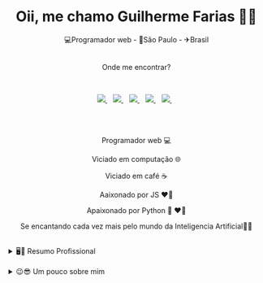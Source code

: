 <h1 align='center'>
  Oii, me chamo Guilherme Farias 👨‍💻
</h1>

<p align='center'>
  💻Programador web - 📌São Paulo - ✈Brasil
</p>

<p align='center'>
  </br>
  Onde me encontrar?
  
</p>
  </br>

<p align='center'>
  
  <a href="https://www.linkedin.com/in/guilherme-farias/">
    <img src="https://img.shields.io/badge/linkedin-%230077B5.svg?&style=for-the-badge&logo=linkedin&logoColor=white" />
  </a>&nbsp;&nbsp;
   <a href="https://t.me/guiFarias66">
    <img src="https://img.shields.io/badge/Telegram-2CA5E0?style=for-the-badge&logo=telegram&logoColor=white"/>
  </a>&nbsp;&nbsp;
  <a href="https://api.whatsapp.com/send?phone=5511910529070&text=Oii%20Gui">
    <img src="https://img.shields.io/badge/WhatsApp-25D366.svg?&style=for-the-badge&logo=whatsapp&logoColor=white" />
  </a>&nbsp;&nbsp;
  <a href="https://instagram.com/gui.farias66">
    <img src="https://img.shields.io/badge/instagram-%23E4405F.svg?&style=for-the-badge&logo=instagram&logoColor=white" />        
  </a>&nbsp;&nbsp;
  <a href="mailto:gui.farias@outlook.com.br?subject=Contato pelo GitHub">
    <img src="https://img.shields.io/badge/Microsoft_Outlook-0078D4.svg?style=for-the-badge&logo=microsoft-outlook&logoColor=white" />
  </a>&nbsp;&nbsp;
  
</p>

  </br>
  </br>
<p align='center'>
  Programador web 💻
 </p>
 <p align='center'>
  Viciado em computação 🌐
 </p>
  <p align='center'>
  Viciado em café ☕
 </p>
 <p align='center'>
  Aaixonado por JS ❤🖤
 </p>
 <p align='center'>
  Apaixonado por Python 🐍 ❤🖤
 </p>
 <p align='center'>
  Se encantando cada vez mais pelo mundo da Inteligencia Artificial🤖🧠
 </p>
  </br>

<details>
  <summary>🖥📃 Resumo Profissional</summary>


## Formação

- 📖 **Analise e desenvolvimento de sistemas**\
📆 2018 - 2019\
📍 **Faculdade Impacta** - São Paulo/SP, Brasil

## Experiencias

<img align="right" src="https://img.shields.io/badge/jQuery-0769AD?style=for-the-badge&logo=jquery&logoColor=white" />
<img align="right" src="https://img.shields.io/badge/JavaScript-F7DF1E?logo=c-sharp&logoColor=white" />
<img align="right" src="https://img.shields.io/badge/PHP-777BB4?style=for-the-badge&logo=php&logoColor=white" />
<img align="right" src="https://img.shields.io/badge/html5-E34F26?logo=html5&logoColor=white" />
<img align="right" src="https://img.shields.io/badge/css3-1572B6?logo=css3&logoColor=white" />
<img align="right" src="https://img.shields.io/badge/Sass-CC6699?style=for-the-badge&logo=sass&logoColor=white" />

- 👨‍💻 **Desenvolvedor Web/Mobile**\
📆 2021 - Atual\
📍 **Freelancer** - São Paulo/SP, Brasil
<img align="right" src="https://img.shields.io/badge/SQL%20Server-CC2927?logo=microsoft-sql-server&logoColor=white" />
<img align="right" src="https://img.shields.io/badge/jQuery-0769AD?style=for-the-badge&logo=jquery&logoColor=white" />
<img align="right" src="https://img.shields.io/badge/JavaScript-F7DF1E?logo=c-sharp&logoColor=white" />
<img align="right" src="https://img.shields.io/badge/PHP-777BB4?style=for-the-badge&logo=php&logoColor=white" />
<img align="right" src="https://img.shields.io/badge/html5-E34F26?logo=html5&logoColor=white" />
<img align="right" src="https://img.shields.io/badge/css3-1572B6?logo=css3&logoColor=white" />

- 👨‍💻 **Desenvolvedor PHP**\
📆 2019 - 2021\
📍 **Live Incentive** - São Paulo/SP, Brasil

<img align="right" src="https://img.shields.io/badge/Windows-0078D6?logo=windows&logoColor=white" />
<img align="right" src="https://img.shields.io/badge/Microsoft%20Excel-217346?logo=microsoft-excel&logoColor=white" />
<img align="right" src="https://img.shields.io/badge/Microsoft%20Office-D83B01?logo=microsoft-office&logoColor=white" />

- 👨‍💻 **Analista administrativo**\
📆 2016 - 2018\
📍 **Hostway Travel** - São Paulo/SP, Brasil

</details>
  </br>

<details>
  <summary>😉😎 Um pouco sobre mim</summary>
  <h3>Por que comecei a programar?</h3>
  <p>
    Minha paixão pela programação começou aos 13 anos, quandos iniciei um curso de Hardware & Software, através dele tive a oportunidade de estar fazendo alguns cursos extras. Um deles foi "criação de games", nele eu tive o primeiro contato com a programação. No curso eu criei um jogo bem simples estilo break out, porém já foi o suficiente para eu me apaixonar por códigos, chegando em casa fui procurar mais sobre programação e descobri que exite diversas linguagens para se programar, procurei uma simples para se começar e achei para web, HTML/CSS, desde de então eu venho estudando e me especializando na programação.
  </p>
  <h3>O que venho estudando?</h3>
  <p>
    Sou formado em análise e desenvolvimento de sistemas pela faculdade Impacta, terminando uma certificação de Javascript algorithms and Data structures, pela FreeCodeCamp e estou sempre estudando as tecnologias mais avançadas, um dos meus grandes focos é Javascript e seus frameworks, como Jquery e React. Sem falar em python e sua complexidade com a Inteligencia artificial.
  </p>
</details>
  
